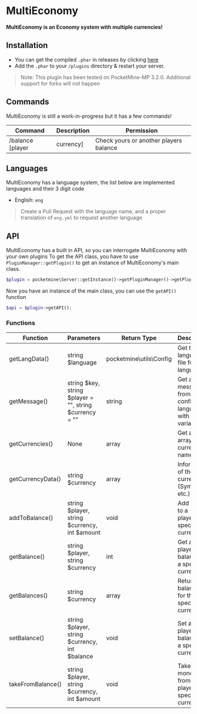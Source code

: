 # MultiEconomy
**MultiEconomy is an Economy system with multiple currencies!**

## Installation
 - You can get the compiled `.phar` in releases by clicking [here](https://github.com/TwistedAsylumMC/MultiEconomy/releases)
 - Add the `.phar` to your `/plugins` directory & restart your server.
 > Note: This plugin has been tested on PocketMine-MP 3.2.0. Additional support for forks will not happen
 
## Commands
MultiEconomy is still a work-in-progress but it has a few commands!

| Command | Description | Permission |
| ---------- | ---------- | ---------- |
| /balance [player|currency]  | Check yours or another players balance  | None |
 
## Languages
MultiEconomy has a language system, the list below are implemented languages and their 3 digit code
 - English: ``eng``
> Create a Pull Request with the language name, and a proper translation of ``eng.yml`` to request another language
 
## API
MultiEconomy has a built in API, so you can interrogate MultiEconomy with your own plugins
To get the API class, you have to use ``PluginManager::getPlugin()`` to get an instance of MultiEconomy's main class.
```php
$plugin = pocketmine\Server::getInstance()->getPluginManager()->getPlugin("MultiEconomy");
```
Now you have an instance of the main class, you can use the ``getAPI()`` function
```php
$api = $plugin->getAPI();
```  
### Functions
| Function | Parameters | Return Type | Description |
| ---------- | ---------- | ---------- | ---------- |
| getLangData() | string $language | pocketmine\utils\Config | Get the language file for a language |
| getMessage() | string $key, string $player = "", string $currency = "" | string | Get a message from the configured language with correct variables |
| getCurrencies() | None | array | Get an array of all currency names |
| getCurrencyData() | string $currency | array | Information of the currency (Symbol etc.) |
| addToBalance() | string $player, string $currency, int $amount | void | Add money to a player's specific currency |
| getBalance() | string $player, string $currency | int | Get a player's balance for a specific currency |
| getBalances() | string $currency | array | Returns all balances for the specific currency |
| setBalance() | string $player, string $currency, int $balance | void | Set a player's balance for a specific currency |
| takeFromBalance() | string $player, string $currency, int $amount | void | Take money from a player's specific currency |
